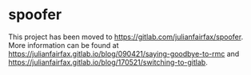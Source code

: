 # spoofer
This project has been moved to https://gitlab.com/julianfairfax/spoofer. More information can be found at https://julianfairfax.gitlab.io/blog/090421/saying-goodbye-to-rmc and https://julianfairfax.gitlab.io/blog/170521/switching-to-gitlab.
